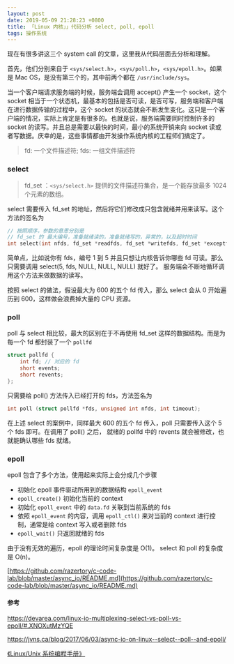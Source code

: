 ```yaml
---
layout: post
date: 2019-05-09 21:28:23 +0800
title: 「Linux 内核」」代码分析 select, poll, epoll
tags: 操作系统
---
```


现在有很多讲这三个 system call 的文章，这里我从代码层面去分析和理解。

首先，他们分别来自于 `<sys/select.h>`，`<sys/poll.h>`，`<sys/epoll.h>`。如果是 Mac OS，是没有第三个的，其中前两个都在 `/usr/include/sys`。

当一个客户端请求服务端的时候，服务端会调用 accept() 产生一个 socket，这个 socket 相当于一个状态机，最基本的包括是否可读，是否可写，服务端和客户端在进行数据传输的过程中，这个 socket 的状态就会不断发生变化。这只是一个客户端的情况，实际上肯定是有很多的。也就是说，服务端需要同时控制许多的 socket 的读写。并且总是需要以最快的时间，最小的系统开销来向 socket 读或者写数据。庆幸的是，这些事情都由开发操作系统内核的工程师们搞定了。

> fd: 一个文件描述符; fds: 一组文件描述符

### select

> fd_set ：`<sys/select.h>` 提供的文件描述符集合，是一个能存放最多 1024 个元素的数组。

select 需要传入 fd_set 的地址，然后将它们修改成只包含就绪并用来读写。这个方法的签名为
```c
// 按照顺序，参数的意思分别是
// fd_set 的 最大编号，准备就绪读的，准备就绪写的，异常的，以及超时时间
int select(int nfds, fd_set *readfds, fd_set *writefds, fd_set *exceptfds, struct timeval *timeout);
```
简单点，比如说你有 fds，编号 1 到 5 并且只想让内核告诉你哪些 fd 可读。那么只需要调用 select(5, fds, NULL, NULL, NULL) 就好了。
服务端会不断地循环调用这个方法来做数据的读写。

按照 select 的做法，假设最大为 600 的五个 fd 传入，那么 select 会从 0 开始遍历到 600，这样做会浪费掉大量的 CPU 资源。

### poll

poll 与 select 相比较，最大的区别在于不再使用 fd_set 这样的数据结构。而是为每一个 fd 都封装了一个 `pollfd`

```c
struct pollfd {
    int fd; // 对应的 fd
    short events;
    short revents;
};
```
只需要给 poll() 方法传入已经打开的 fds，方法签名为

```c
int poll (struct pollfd *fds, unsigned int nfds, int timeout);
```

在上述 select 的案例中，同样最大 600 的五个 fd 传入，poll 只需要传入这个 5 个 fds 即可。在调用了 poll() 之后， 就绪的 pollfd 中的 revents 就会被修改，也就能确认哪些 fds 就绪。

### epoll

epoll 包含了多个方法，使用起来实际上会分成几个步骤

- 初始化 epoll 事件驱动所用到的数据结构 `epoll_event`
- `epoll_create()` 初始化当前的 context
- 初始化 `epoll_event` 中的 `data.fd` 关联到当前系统的 fds
- 依照 `epoll_event` 的内容，调用 `epoll_ctl()` 来对当前的 context 进行控制，通常是给 context 写入或者删除 fds
- `epoll_wait()` 只返回就绪的 fds

由于没有无效的遍历，epoll 的理论时间复杂度是 O(1)。 select 和 poll 的复杂度是 O(n)。

[https://github.com/razertory/c-code-lab/blob/master/async_io/README.md](https://github.com/razertory/c-code-lab/blob/master/async_io/README.md)


#### 参考
https://devarea.com/linux-io-multiplexing-select-vs-poll-vs-epoll/#.XNOXutMzYQE

https://jvns.ca/blog/2017/06/03/async-io-on-linux--select--poll--and-epoll/

[《Linux/Unix 系统编程手册》](https://book.douban.com/subject/25809330/)


